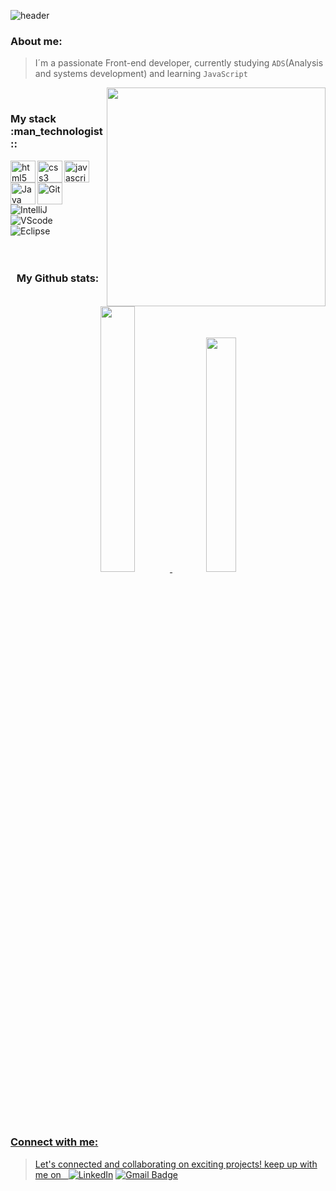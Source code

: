 ![header](https://capsule-render.vercel.app/api?type=rect&color=0:FFF853,25:909092,50:4c4c4c,75:313031,100:1e1e1e&height=60&text=%Hi%20there%,%20I'm%20Renato%20Nunes!&animation=fadeIn&fontColor=ffffff&fontSize=25&fontAlign=50&fontAlignY=55)
<h3>About me:</h3>

> I´m a passionate Front-end developer, currently studying `ADS`(Analysis and systems development) and learning `JavaScript`

<p align="right" > <img src=https://github.com/renatonunesan/renatonunesan/assets/153360955/cc9a4127-c830-44fb-858f-63d2cc095df2 width="350px" align="right" /> </p>

<br>
<h3>My stack :man_technologist::</h3>

<div align="left">
  <img align="left" alt="html5" height="35" width="40" src="https://cdn.jsdelivr.net/gh/devicons/devicon/icons/html5/html5-original.svg">
  <img align="left" alt="css3" height="35" width="40" src="https://cdn.jsdelivr.net/gh/devicons/devicon/icons/css3/css3-original.svg">
  <img align="left" alt="javascript" height="35" width="40" src="https://cdn.jsdelivr.net/gh/devicons/devicon/icons/javascript/javascript-original.svg">
  <img align="left" alt="Java"  height="35" width="40" src="https://cdn.jsdelivr.net/gh/devicons/devicon/icons/java/java-original.svg">
  <img align="left" alt="Git" height="35" width="40" src="https://cdn.jsdelivr.net/gh/devicons/devicon/icons/git/git-original.svg">
<br>  
<br>
  <img alt="IntelliJ" style="padding-right:10px;" src="https://img.shields.io/badge/IntelliJ_IDEA-000000.svg?style=for-the-badge&logo=intellij-idea&logoColor=white"/>
   <br>
   <img alt="VScode" style="padding-right:10px;" src="https://img.shields.io/badge/Visual_Studio_Code-0078D4?style=for-the-badge&logo=visual%20studio%20code&logoColor=white"/> 
  <img alt="Eclipse" style="padding-right:10px;" src="https://img.shields.io/badge/Eclipse-2C2255?style=for-the-badge&logo=eclipse&logoColor=white"/> 
  <br>
</div>

<br>
<br>

<h3 align="center">My Github stats:</h3>

<div align="center">
  <a href="https://github.com/renatonunesan">
  <img width="33%" src="https://github-readme-stats.vercel.app/api?username=renatonunesan&bg_color=1e1e1e&text_color=4c4c4c&title_color=FFF853&layout=compact&theme=algolia&langs_count=7&hide_border=true"/>
  <img width="31%" src="https://github-readme-stats.vercel.app/api/top-langs/?username=renatonunesan&bg_color=1e1e1e&text_color=4c4c4c&title_color=FFF853&layout=compact&theme=algolia&langs_count=7&hide_border=true"/>
</div>

<br>

<h3>Connect with me: </h3>

>Let's connected and collaborating on exciting projects! keep up with me on‎ ‎ ‎ [![LinkedIn](https://img.shields.io/badge/LinkedIn-renatonunesan-yellow)](https://www.linkedin.com/in/renatonunesan/) [![Gmail Badge](https://img.shields.io/badge/-Gmail-c14438?style=flat-square&logo=Gmail&logoColor=white&link=mailto:renatonunesan@gmail.com)](mailto:renatonunesan@gmail.com)
